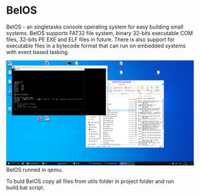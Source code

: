 # BelOS
BelOS - an singletasks console operating system for easy building small systems.
BelOS supports FAT32 file system, binary 32-bits executable COM files, 32-bits PE EXE and ELF files in future.
There is also support for executable files in a bytecode format that can run on embedded systems with event based tasking.

![screenshot](https://github.com/Alexey1994/BelOS/blob/main/binary/BIOS32/screenshots/1.png?raw=true)
BelOS runned in qemu.

To buld BelOS copy all files from utils folder in project folder and run build.bat script.
